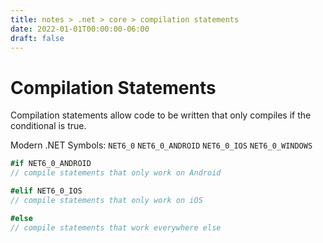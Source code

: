 ```yaml
---
title: notes > .net > core > compilation statements
date: 2022-01-01T00:00:00-06:00
draft: false
---
```


# Compilation Statements
Compilation statements allow code to be written that only compiles if the conditional is true.

Modern .NET Symbols:
`NET6_0`
`NET6_0_ANDROID`
`NET6_0_IOS`
`NET6_0_WINDOWS`

```cs
#if NET6_0_ANDROID
// compile statements that only work on Android

#elif NET6_0_IOS
// compile statements that only work on iOS

#else
// compile statements that work everywhere else
```
